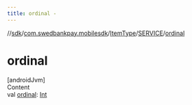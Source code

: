 ```yaml
---
title: ordinal -
---
```

//[sdk](../../../../index)/[com.swedbankpay.mobilesdk](../../index)/[ItemType](../index)/[SERVICE](index)/[ordinal](ordinal)



# ordinal  
[androidJvm]  
Content  
val [ordinal](ordinal): [Int](https://kotlinlang.org/api/latest/jvm/stdlib/kotlin/-int/index.html)  



